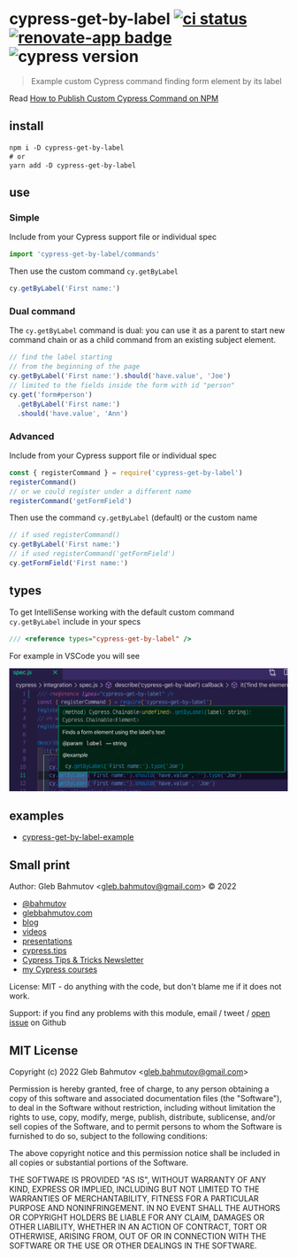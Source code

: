 # cypress-get-by-label [![ci status][ci image]][ci url] [![renovate-app badge][renovate-badge]][renovate-app] ![cypress version](https://img.shields.io/badge/cypress-13.7.2-brightgreen)

> Example custom Cypress command finding form element by its label

Read [How to Publish Custom Cypress Command on NPM](https://glebbahmutov.com/blog/publishing-cypress-command/)

## install

```
npm i -D cypress-get-by-label
# or
yarn add -D cypress-get-by-label
```

## use

### Simple

Include from your Cypress support file or individual spec

```js
import 'cypress-get-by-label/commands'
```

Then use the custom command `cy.getByLabel`

```js
cy.getByLabel('First name:')
```

### Dual command

The `cy.getByLabel` command is dual: you can use it as a parent to start new command chain or as a child command from an existing subject element.

```js
// find the label starting
// from the beginning of the page
cy.getByLabel('First name:').should('have.value', 'Joe')
// limited to the fields inside the form with id "person"
cy.get('form#person')
  .getByLabel('First name:')
  .should('have.value', 'Ann')
```

### Advanced

Include from your Cypress support file or individual spec

```js
const { registerCommand } = require('cypress-get-by-label')
registerCommand()
// or we could register under a different name
registerCommand('getFormField')
```

Then use the command `cy.getByLabel` (default) or the custom name

```js
// if used registerCommand()
cy.getByLabel('First name:')
// if used registerCommand('getFormField')
cy.getFormField('First name:')
```

## types

To get IntelliSense working with the default custom command `cy.getByLabel` include in your specs

```js
/// <reference types="cypress-get-by-label" />
```

For example in VSCode you will see

![IntelliSense](images/intellisense.png)

## examples

- [cypress-get-by-label-example](https://github.com/bahmutov/cypress-get-by-label-example)

[ci image]: https://github.com/bahmutov/cypress-get-by-label/workflows/ci/badge.svg?branch=main
[ci url]: https://github.com/bahmutov/cypress-get-by-label/actions
[renovate-badge]: https://img.shields.io/badge/renovate-app-blue.svg
[renovate-app]: https://renovateapp.com/

## Small print

Author: Gleb Bahmutov &lt;gleb.bahmutov@gmail.com&gt; &copy; 2022

- [@bahmutov](https://twitter.com/bahmutov)
- [glebbahmutov.com](https://glebbahmutov.com)
- [blog](https://glebbahmutov.com/blog)
- [videos](https://www.youtube.com/glebbahmutov)
- [presentations](https://slides.com/bahmutov)
- [cypress.tips](https://cypress.tips)
- [Cypress Tips & Tricks Newsletter](https://cypresstips.substack.com/)
- [my Cypress courses](https://cypress.tips/courses)

License: MIT - do anything with the code, but don't blame me if it does not work.

Support: if you find any problems with this module, email / tweet /
[open issue](https://github.com/bahmutov/cypress-get-by-label/issues) on Github

## MIT License

Copyright (c) 2022 Gleb Bahmutov &lt;gleb.bahmutov@gmail.com&gt;

Permission is hereby granted, free of charge, to any person
obtaining a copy of this software and associated documentation
files (the "Software"), to deal in the Software without
restriction, including without limitation the rights to use,
copy, modify, merge, publish, distribute, sublicense, and/or sell
copies of the Software, and to permit persons to whom the
Software is furnished to do so, subject to the following
conditions:

The above copyright notice and this permission notice shall be
included in all copies or substantial portions of the Software.

THE SOFTWARE IS PROVIDED "AS IS", WITHOUT WARRANTY OF ANY KIND,
EXPRESS OR IMPLIED, INCLUDING BUT NOT LIMITED TO THE WARRANTIES
OF MERCHANTABILITY, FITNESS FOR A PARTICULAR PURPOSE AND
NONINFRINGEMENT. IN NO EVENT SHALL THE AUTHORS OR COPYRIGHT
HOLDERS BE LIABLE FOR ANY CLAIM, DAMAGES OR OTHER LIABILITY,
WHETHER IN AN ACTION OF CONTRACT, TORT OR OTHERWISE, ARISING
FROM, OUT OF OR IN CONNECTION WITH THE SOFTWARE OR THE USE OR
OTHER DEALINGS IN THE SOFTWARE.
